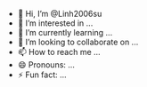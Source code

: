 - 👋 Hi, I’m @Linh2006su
- 👀 I’m interested in ...
- 🌱 I’m currently learning ...
- 💞️ I’m looking to collaborate on ...
- 📫 How to reach me ...
- 😄 Pronouns: ...
- ⚡ Fun fact: ...

<!---
Linh2006su/Linh2006su is a ✨ special ✨ repository because its `README.md` (this file) appears on your GitHub profile.
You can click the Preview link to take a look at your changes.
--->
